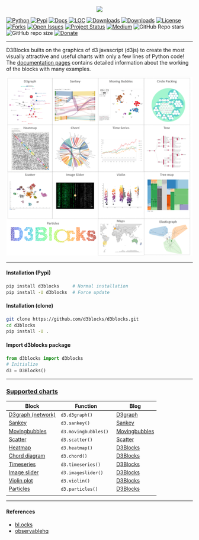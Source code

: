 <p align="center">
  <a href="https://d3blocks.github.io/d3blocks/pages/html/index.html">
  <img src="https://github.com/d3blocks/d3blocks/blob/main/logo.png" align="center" width="600" /> 
  </a>
</p>


[![Python](https://img.shields.io/pypi/pyversions/d3blocks)](https://img.shields.io/pypi/pyversions/d3blocks)
[![Pypi](https://img.shields.io/pypi/v/d3blocks)](https://pypi.org/project/d3blocks/)
[![Docs](https://img.shields.io/badge/Sphinx-Docs-blue)](https://d3blocks.github.io/d3blocks/)
[![LOC](https://sloc.xyz/github/d3blocks/d3blocks/?category=code)](https://github.com/d3blocks/d3blocks/)
[![Downloads](https://static.pepy.tech/personalized-badge/d3blocks?period=month&units=international_system&left_color=grey&right_color=brightgreen&left_text=PyPI%20downloads/month)](https://pepy.tech/project/d3blocks)
[![Downloads](https://static.pepy.tech/personalized-badge/d3blocks?period=total&units=international_system&left_color=grey&right_color=brightgreen&left_text=Downloads)](https://pepy.tech/project/d3blocks)
[![License](https://img.shields.io/badge/license-GPL3-green.svg)](https://github.com/d3blocks/d3blocks/blob/master/LICENSE)
[![Forks](https://img.shields.io/github/forks/d3blocks/d3blocks.svg)](https://github.com/d3blocks/d3blocks/network)
[![Open Issues](https://img.shields.io/github/issues/d3blocks/d3blocks.svg)](https://github.com/d3blocks/d3blocks/issues)
[![Project Status](http://www.repostatus.org/badges/latest/active.svg)](http://www.repostatus.org/#active)
[![Medium](https://img.shields.io/badge/Medium-Blog-green)](https://d3blocks.github.io/d3blocks/pages/html/Documentation.html#medium-blog)
![GitHub Repo stars](https://img.shields.io/github/stars/d3blocks/d3blocks)
![GitHub repo size](https://img.shields.io/github/repo-size/d3blocks/d3blocks)
[![Donate](https://img.shields.io/badge/Support%20this%20project-grey.svg?logo=github%20sponsors)](https://d3blocks.github.io/d3blocks/pages/html/Documentation.html#)

-------------------------------------------------------------------------

D3Blocks builts on the graphics of d3 javascript (d3js) to create the most visually attractive and useful charts with only a few lines of Python code!
The [documentation pages](https://d3blocks.github.io/d3blocks/) contains detailed information about the working of the blocks with many examples. 

<p align="center">
  <a href="https://d3blocks.github.io/d3blocks/pages/html/index.html">
  <img src="https://github.com/d3blocks/d3blocks/blob/main/docs/figs/summary.png" width="600" />
  </a>
</p>

-------------------------------------------------------------------------

#### Installation (Pypi)
```bash
pip install d3blocks     # Normal installation
pip install -U d3blocks  # Force update
```

#### Installation (clone)
```bash
git clone https://github.com/d3blocks/d3blocks.git
cd d3blocks
pip install -U .
```  

#### Import d3blocks package
```python
from d3blocks import d3blocks
# Initialize
d3 = D3Blocks()
```

-------------------------------------------------------------------------
### [Supported charts](https://d3blocks.github.io/d3blocks/)


|  Block                                                                             |    Function                  |    Blog                                                                                                                              |
|------------------------------------------------------------------------------------|------------------------------|--------------------------------------------------------------------------------------------------------------------------------------|
| [D3graph (network)](https://erdogant.github.io/d3graph/pages/html/index.html)      | ``` d3.d3graph() ```         | [D3graph](https://towardsdatascience.com/creating-beautiful-stand-alone-interactive-d3-charts-with-python-804117cb95a7)              |
| [Sankey](https://d3blocks.github.io/d3blocks/pages/html/Sankey.html)               | ``` d3.sankey()  ```         | [Sankey](https://towardsdatascience.com/hands-on-guide-to-create-beautiful-sankey-charts-in-d3js-with-python-8ddab43edb43)           |
| [Movingbubbles](https://d3blocks.github.io/d3blocks/pages/html/MovingBubbles.html) | ``` d3.movingbubbles()  ```  | [Movingbubbles](https://towardsdatascience.com/how-to-create-storytelling-moving-bubbles-charts-in-d3js-with-python-b31cec7b8226)    |
| [Scatter](https://d3blocks.github.io/d3blocks/pages/html/Scatter.html)             | ``` d3.scatter()  ```        | [Scatter](https://towardsdatascience.com/get-the-most-out-of-your-scatterplot-by-making-it-interactive-using-d3js-19939e3b046) |
| [Heatmap](https://d3blocks.github.io/d3blocks/pages/html/Heatmap.html)             | ``` d3.heatmap()  ```        | [D3Blocks](https://towardsdatascience.com/d3blocks-the-python-library-to-create-interactive-and-standalone-d3js-charts-3dda98ce97d4) |
| [Chord diagram](https://d3blocks.github.io/d3blocks/pages/html/Chord.html)         | ``` d3.chord()  ```          | [D3Blocks](https://towardsdatascience.com/d3blocks-the-python-library-to-create-interactive-and-standalone-d3js-charts-3dda98ce97d4) |
| [Timeseries](https://d3blocks.github.io/d3blocks/pages/html/Timeseries.html)       | ``` d3.timeseries()  ```     | [D3Blocks](https://towardsdatascience.com/d3blocks-the-python-library-to-create-interactive-and-standalone-d3js-charts-3dda98ce97d4) |
| [Image slider](https://d3blocks.github.io/d3blocks/pages/html/Imageslider.html)    | ``` d3.imageslider()  ```    | [D3Blocks](https://towardsdatascience.com/d3blocks-the-python-library-to-create-interactive-and-standalone-d3js-charts-3dda98ce97d4) |
| [Violin plot](https://d3blocks.github.io/d3blocks/pages/html/Violin.html)          | ``` d3.violin()  ```         | [D3Blocks](https://towardsdatascience.com/d3blocks-the-python-library-to-create-interactive-and-standalone-d3js-charts-3dda98ce97d4) |
| [Particles](https://d3blocks.github.io/d3blocks/pages/html/Particles.html)         | ``` d3.particles()  ```      | [D3Blocks](https://towardsdatascience.com/d3blocks-the-python-library-to-create-interactive-and-standalone-d3js-charts-3dda98ce97d4) |
|                                                                                    |                              |                                                                                                                                      |

-------------------------------------------------------------------------

#### References
* [bl.ocks](https://bl.ocks.org/)
* [observablehq](https://observablehq.com/top)
